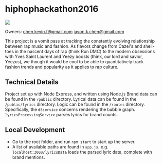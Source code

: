 # hiphophackathon2016
![](http://i.imgur.com/uUGKpwG.png?1)


Owners:
chen.kevin.f@gmail.com
jason.k.chen@gmail.com


This project is a vomit pass at tracking the constantly evolving relationship between rap music and fashion.  As flavors change from Cazel's and shell-toes in the nascent days of rap (think Run DMC) to the modern obsessions with Yves Saint Laurent and Yeezy boosts (think, our lord and savior, Yeezus), we though it would be cool to be able to quantitatively track fashion trends and popularity as it applies to rap culture.

## Technical Details
Project set up with Node Express, and written using Node.js
Brand data can be found in the `/public` directory. Lyrical data can be found in the `/public/lyrics` directory.
Logic can be found in the `/routes` directory. Specifically, the `d3service` concerns rendering the bubble graph. `lyricsProcessingService` parses lyrics for brand counts.

## Local Development
- Go to the root folder, and run `npm start` to start up the server.
- A list of available paths are found in `app.js`. e.g. `localhost:3000/lyricsData` loads the parsed lyric data, complete with brand mentions.
